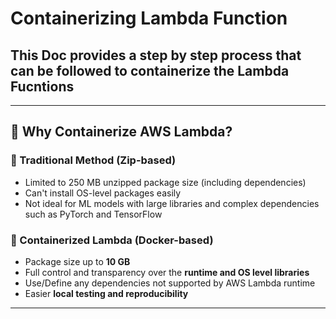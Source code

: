 # Containerizing Lambda Function
## This Doc provides a step by step process that can be followed to containerize the Lambda Fucntions

---

## 🚀 Why Containerize AWS Lambda?

### 🔧 Traditional Method (Zip-based)
- Limited to 250 MB unzipped package size (including dependencies)
- Can't install OS-level packages easily
- Not ideal for ML models with large libraries and complex dependencies such as PyTorch and TensorFlow
### 🐳 Containerized Lambda (Docker-based)
- Package size up to **10 GB**
- Full control and transparency over the **runtime and OS level libraries**
- Use/Define any dependencies not supported by AWS Lambda runtime
- Easier **local testing and reproducibility**

---
